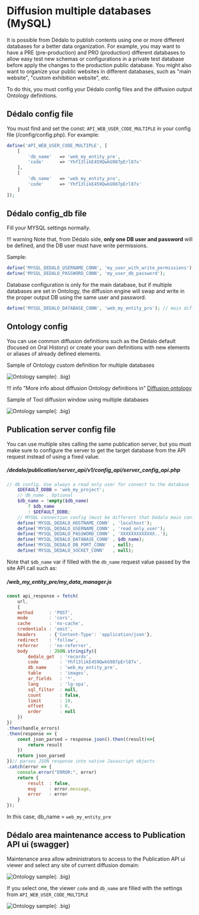 # Diffusion multiple databases (MySQL)

It is possible from Dédalo to publish contents using one or more different databases for a better data organization.
For example, you may want to have a PRE (pre-production) and PRO (production) different databases to allow easy test new schemas or configurations in a private test database before apply the changes to the production public database.
You might also want to organize your public websites in different databases, such as "main website", "custom exhibition website", etc.

To do this, you must config your Dédalo config files and the diffusion output Ontology definitions.

## Dédalo config file
You must find and set the const: `API_WEB_USER_CODE_MULTIPLE` in your config file (/config/config.php). For example:

```php
define('API_WEB_USER_CODE_MULTIPLE', [
    [
		'db_name'	=> 'web_my_entity_pre',
		'code'		=> 'Yhf13likE459QwkG987pErl87x'
    ],
    [
		'db_name'	=> 'web_my_entity_pro',
		'code'		=> 'Yhf13likE459QwkG987pErl87x'
    ]
]);
```

## Dédalo config_db file
Fill your MYSQL settings normally.

!!! warning
    Note that, from Dédalo side, **only one DB user and password** will be defined, and the DB user must have write permissions.

Sample:
```php
define('MYSQL_DEDALO_USERNAME_CONN', 'my_user_with_write_permissions');
define('MYSQL_DEDALO_PASSWORD_CONN', 'my_user_db_password');
```

Database configuration is only for the main database, but if multiple databases are set in Ontology, the diffusion engine will swap and write in the proper output DB using the same user and password.
```php
define('MYSQL_DEDALO_DATABASE_CONN', 'web_my_entity_pro'); // main diffusion database
```

## Ontology config
You can use common diffusion definitions such as the Dédalo default (focused on Oral History) or create your own definitions with new elements or aliases of already defined elements.

Sample of Ontology custom definition for multiple databases

   ![Ontology sample](assets/diffusion_multiple_databases.png){: .big}

!!! info "More info about diffusion Ontology definitions in"
    [Diffusion ontology](diffusion_data_flow.md#diffusion-ontology)

Sample of Tool diffusion window using multiple databases

   ![Ontology sample](assets/tool_diffusion_multiple_db.png){: .big}

## Publication server config file

You can use multiple sites calling the same publication server, but you must make sure to configure the server to get the target database from the API request instead of using a fixed value.

##### /dedalo/publication/server_api/v1/config_api/server_config_api.php
```php
// db config. Use always a read only user for connect to the database
    $DEFAULT_DDBB = 'web_my_project';
	// db_name . Optional
	$db_name = !empty($db_name)
		? $db_name
		: $DEFAULT_DDBB;
	// MYSQL connection config (must be different that Dédalo main config)
	define('MYSQL_DEDALO_HOSTNAME_CONN'	, 'localhost');
	define('MYSQL_DEDALO_USERNAME_CONN'	, 'read_only_user');
	define('MYSQL_DEDALO_PASSWORD_CONN'	, 'XXXXXXXXXXXXX..');
	define('MYSQL_DEDALO_DATABASE_CONN'	, $db_name);
	define('MYSQL_DEDALO_DB_PORT_CONN'	, null);
	define('MYSQL_DEDALO_SOCKET_CONN'	, null);
```

Note that `$db_name` var if filled with the `db_name` request value passed by the site API call such as:

##### /web_my_entity_pre/my_data_manager.js

```js
const api_response = fetch(
	url,
	{
	method		: 'POST',
	mode		: 'cors',
	cache		: 'no-cache',
	credentials	: 'omit',
	headers		: {'Content-Type': 'application/json'},
	redirect	: 'follow',
	referrer	: 'no-referrer',
	body		: JSON.stringify({
		dedalo_get	: 'records',
		code		: 'Yhf13likE459QwkG987pErl87x',
		db_name		: 'web_my_entity_pre',
		table		: 'images',
		ar_fields	: '*',
		lang		: 'lg-spa',
		sql_filter	: null,
		count		: false,
		limit		: 10,
		offset		: 0,
		order		: null
	})
})
.then(handle_errors)
.then(response => {
	const json_parsed = response.json().then((result)=>{
		return result
	})
	return json_parsed
})// parses JSON response into native Javascript objects
.catch(error => {
	console.error("ERROR:", error)
	return {
		result 	: false,
		msg 	: error.message,
		error 	: error
	}
});
```

In this case, db_name = `web_my_entity_pre`

## Dédalo area maintenance access to Publication API ui (swagger)

Maintenance area allow administrators to access to the Publication API ui viewer and select any site of current diffusion domain:

   ![Ontology sample](assets/area_maintenance_publication_server.png){: .big}

If you select one, the viewer `code` and `db_name` are filled with the settings from `API_WEB_USER_CODE_MULTIPLE`

![Ontology sample](assets/swagger_view.png){: .big}
